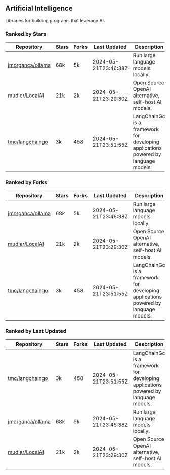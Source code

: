 ## Artificial Intelligence

Libraries for building programs that leverage AI.

### Ranked by Stars

| Repository | Stars | Forks | Last Updated | Description | 
|------------|-------|-------|--------------|-------------|
| [jmorganca/ollama](https://github.com/jmorganca/ollama) | 68k | 5k | 2024-05-21T23:46:38Z |  Run large language models locally. |
| [mudler/LocalAI](https://github.com/mudler/LocalAI) | 21k | 2k | 2024-05-21T23:29:30Z |  Open Source OpenAI alternative, self-host AI models. |
| [tmc/langchaingo](https://github.com/tmc/langchaingo) | 3k | 458 | 2024-05-21T23:51:55Z |  LangChainGo is a framework for developing applications powered by language models. |

### Ranked by Forks

| Repository | Stars | Forks | Last Updated | Description | 
|------------|-------|-------|--------------|-------------|
| [jmorganca/ollama](https://github.com/jmorganca/ollama) | 68k | 5k | 2024-05-21T23:46:38Z |  Run large language models locally. |
| [mudler/LocalAI](https://github.com/mudler/LocalAI) | 21k | 2k | 2024-05-21T23:29:30Z |  Open Source OpenAI alternative, self-host AI models. |
| [tmc/langchaingo](https://github.com/tmc/langchaingo) | 3k | 458 | 2024-05-21T23:51:55Z |  LangChainGo is a framework for developing applications powered by language models. |

### Ranked by Last Updated

| Repository | Stars | Forks | Last Updated | Description | 
|------------|-------|-------|--------------|-------------|
| [tmc/langchaingo](https://github.com/tmc/langchaingo) | 3k | 458 | 2024-05-21T23:51:55Z |  LangChainGo is a framework for developing applications powered by language models. |
| [jmorganca/ollama](https://github.com/jmorganca/ollama) | 68k | 5k | 2024-05-21T23:46:38Z |  Run large language models locally. |
| [mudler/LocalAI](https://github.com/mudler/LocalAI) | 21k | 2k | 2024-05-21T23:29:30Z |  Open Source OpenAI alternative, self-host AI models. |

